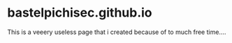 # bastelpichisec.github.io
This is a veeery useless page that i created because of to much free time....
